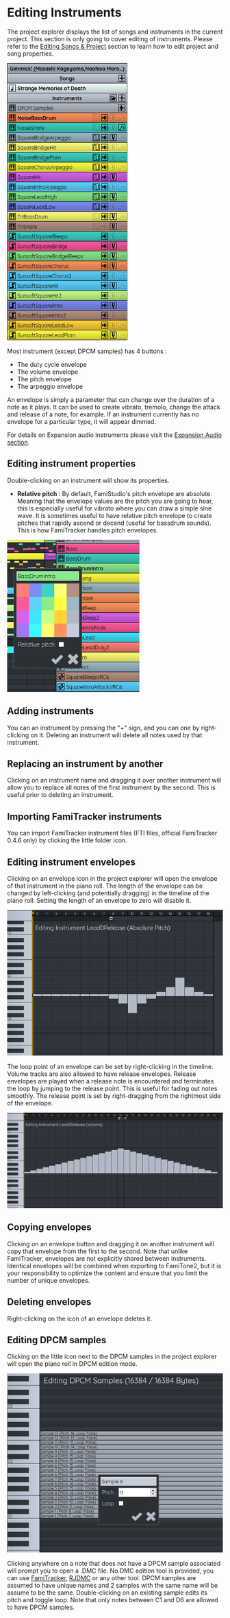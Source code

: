 # Editing Instruments

The project explorer displays the list of songs and instruments in the current project. This section is only going to cover editing of instruments. Please refer to the [Editing Songs & Project](song.md) section to learn how to edit project and song properties.

![](images/ProjectExplorer.png#center)

Most instrument (except DPCM samples) has 4 buttons :

* The duty cycle envelope
* The volume envelope
* The pitch envelope
* The arpeggio envelope

An envelope is simply a parameter that can change over the duration of a note as it plays. It can be used to create vibrato, tremolo, change the attack and release of a note, for example. If an instrument currently has no envelope for a particular type, it will appear dimmed.

For details on Expansion audio instruments please visit the [Expansion Audio section](expansion.md).

## Editing instrument properties

Double-clicking on an instrument will show its properties.

* **Relative pitch** : By default, FamiStudio's pitch envelope are absolute. Meaning that the envelope values are the pitch you are going to hear, this is especially useful for vibrato where you can draw a simple sine wave. It is sometimes useful to have relative pitch envelope to create pitches that rapidly ascend or decend (useful for bassdrum sounds). This is how FamiTracker handles pitch envelopes.

![](images/EditInstrument.png#center)

## Adding instruments

You can an instrument by pressing the "+" sign, and you can one by right-clicking on it. Deleting an instrument will delete all notes used by that instrument.

## Replacing an instrument by another

Clicking on an instrument name and dragging it over another instrument will allow you to replace all notes of the first instrument by the second. This is useful prior to deleting an instrument.

## Importing FamiTracker instruments

You can import FamiTracker instrument files (FTI files, official FamiTracker 0.4.6 only) by clicking the little folder icon. 

## Editing instrument envelopes

Clicking on an envelope icon in the project explorer will open the envelope of that instrument in the piano roll. The length of the envelope can be changed by left-clicking (and potentially dragging) in the timeline of the piano roll. Setting the length of an envelope to zero will disable it.

![](images/EditEnvelope.png#center)

The loop point of an envelope can be set by right-clicking in the timeline. Volume tracks are also allowed to have release envelopes. Release envelopes are played when a release note is encountered and terminates the loop by jumping to the release point. This is useful for fading out notes smoothly. The release point is set by right-dragging from the rightmost side of the envelope.

![](images/EditEnvelopeRelease.png#center)

## Copying envelopes

Clicking on an envelope button and dragging it on another instrument will copy that envelope from the first to the second. Note that unlike FamiTracker, envelopes are not explicitly shared between instruments. Identical envelopes will be combined when exporting to FamiTone2, but it is your responsibility to optimize the content and ensure that you limit the number of unique envelopes.

## Deleting envelopes

Right-clicking on the icon of an envelope deletes it.

## Editing DPCM samples

Clicking on the little icon next to the DPCM samples in the project explorer will open the piano roll in DPCM edition mode.

![](images/EditDPCM.png#center)

Clicking anywhere on a note that does not have a DPCM sample associated will prompt you to open a .DMC file. No DMC edition tool is provided, you can use [FamiTracker](http://famitracker.com/), [RJDMC](http://forums.famitracker.com/viewtopic.php?t=95) or any other tool. DPCM samples are assumed to have unique names and 2 samples with the same name will be assume to be the same. Double-clicking on an existing sample edits its pitch and toggle loop. Note that only notes between C1 and D6 are allowed to have DPCM samples.
